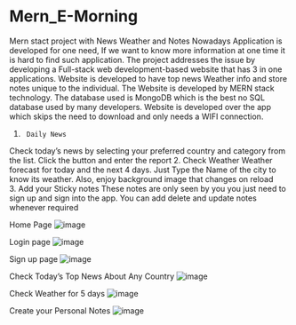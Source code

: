 # Mern_E-Morning
Mern stact project with News Weather and Notes
Nowadays Application is developed for one need, If we want to know more information at one time it is hard to find such application. The project addresses the issue by developing a Full-stack web development-based website that has 3 in one applications. Website is developed to have top news Weather info and store notes unique to the individual. 
The Website is developed by MERN stack technology. The database used is MongoDB which is the best no SQL database used by many developers. Website is developed over the app which skips the need to download and only needs a WIFI connection. 

1.      Daily News 
Check today’s news by selecting your preferred country and category from the list. Click the button and enter the report 
2.      Check Weather 
Weather forecast for today and the next 4 days. Just Type the Name of the city to know its weather. Also, enjoy background image that changes on reload   
3.      Add your Sticky notes 
These notes are only seen by you you just need to sign up and sign into the app. You can add delete and update notes whenever required 

Home Page
 ![image](https://user-images.githubusercontent.com/68473258/149183924-7ecfe4ea-a2c4-49fc-b597-fc03368c9336.png)

Login page
 ![image](https://user-images.githubusercontent.com/68473258/149183939-3ec2ff97-d91b-48e7-853e-c0252cdcac1c.png)

Sign up page
 ![image](https://user-images.githubusercontent.com/68473258/149183970-02582cb7-17e4-40f2-a200-27c8d8084d8f.png)

Check Today’s Top News About Any Country 
 ![image](https://user-images.githubusercontent.com/68473258/149184020-cafaf610-3418-475d-8d51-670bc06a24d1.png)


Check Weather for 5 days
 ![image](https://user-images.githubusercontent.com/68473258/149184051-55103b75-4b69-4660-9d93-c3f4d1462621.png)

Create your Personal Notes
 ![image](https://user-images.githubusercontent.com/68473258/149184079-7be467ea-d95c-4a94-9851-7e3f4dea5b4a.png)
 
